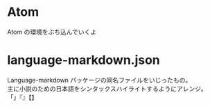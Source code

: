 # Atom

Atom の環境をぶち込んでいくよ



# language-markdown.json
Language-markdown パッケージの同名ファイルをいじったもの。  
主に小説のための日本語をシンタックスハイライトするようにアレンジ。  
「」『』【】  

